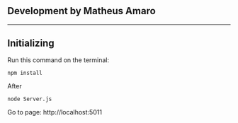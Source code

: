 # 
## Development by Matheus Amaro
---

## Initializing

Run this command on the terminal:

```
npm install
```

After

```
node Server.js
```

Go to page: http://localhost:5011